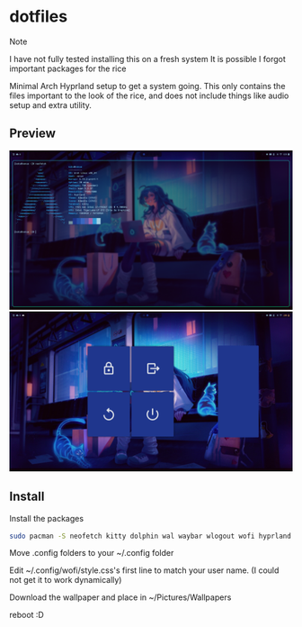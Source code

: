 # dotfiles
> [!NOTE]
> I have not fully tested installing this on a fresh system
> It is possible I forgot important packages for the rice

Minimal Arch Hyprland setup to get a system going.
This only contains the files important to the look of the rice, and does not include things like audio setup and extra utility.

## Preview
![Preview Image](https://raw.githubusercontent.com/sharkota/dotfiles/refs/heads/main/preview/p1.png)
![Preview Image](https://raw.githubusercontent.com/sharkota/dotfiles/refs/heads/main/preview/p2.png)
## Install
Install the packages
```sh
sudo pacman -S neofetch kitty dolphin wal waybar wlogout wofi hyprland hyprlock hyprshot pavucontrol noto-fonts nerd-fonts
```
Move .config folders to your ~/.config folder

Edit ~/.config/wofi/style.css's first line to match your user name. (I could not get it to work dynamically)

Download the wallpaper and place in ~/Pictures/Wallpapers

reboot :D
